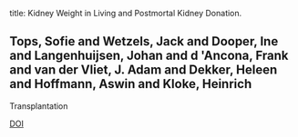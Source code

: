 title: Kidney Weight in Living and Postmortal Kidney Donation.

## Tops, Sofie and Wetzels, Jack and Dooper, Ine and Langenhuijsen, Johan and d 'Ancona, Frank and van der Vliet, J. Adam and Dekker, Heleen and Hoffmann, Aswin and Kloke, Heinrich
Transplantation

<a href="https://doi.org/10.1097/TP.0000000000000964">DOI</a>
